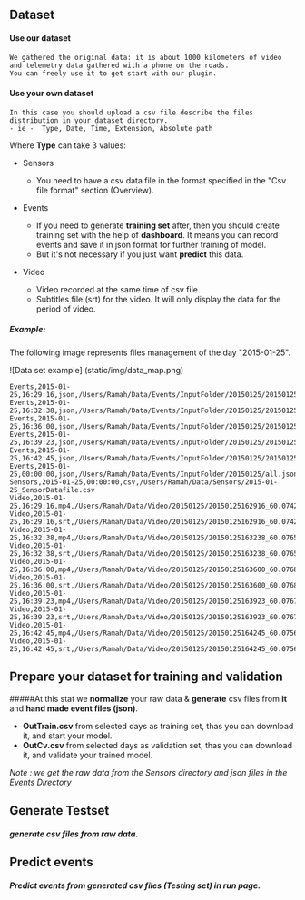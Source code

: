 ## Dataset

#### Use our dataset
	We gathered the original data: it is about 1000 kilometers of video and telemetry data gathered with a phone on the roads.
	You can freely use it to get start with our plugin.

#### Use your own dataset
	In this case you should upload a csv file describe the files distribution in your dataset directory.
	- ie -  Type, Date, Time, Extension, Absolute path
Where **Type** can take 3 values:

* Sensors
	* You need to have a csv data file in the format specified in the "Csv file format" section (Overview).

* Events 
	* If you need to generate **training set** after, then you should create training set with the help of **dashboard**. It means you can record events and save it in json format for further training of model.
	* But it's not necessary if you just want **predict** this data.

* Video
	* Video recorded at the same time of csv file.
	* Subtitles file (srt) for the video. It will only display the data for the period of video.

##### Example:
The following image represents files management of the day "2015-01-25".

![Data set example] (static/img/data_map.png)

	Events,2015-01-25,16:29:16,json,/Users/Ramah/Data/Events/InputFolder/20150125/20150125162916_60.07427_30.34051_1000057.json
	Events,2015-01-25,16:32:38,json,/Users/Ramah/Data/Events/InputFolder/20150125/20150125163238_60.07657_30.33811_1000057.json
	Events,2015-01-25,16:36:00,json,/Users/Ramah/Data/Events/InputFolder/20150125/20150125163600_60.07689_30.33703_1000057.json
	Events,2015-01-25,16:39:23,json,/Users/Ramah/Data/Events/InputFolder/20150125/20150125163923_60.07679_30.33816_1000057.json
	Events,2015-01-25,16:42:45,json,/Users/Ramah/Data/Events/InputFolder/20150125/20150125164245_60.07564_30.34149_1000057.json
	Events,2015-01-25,00:00:00,json,/Users/Ramah/Data/Events/InputFolder/20150125/all.json
	Sensors,2015-01-25,00:00:00,csv,/Users/Ramah/Data/Sensors/2015-01-25_SensorDatafile.csv
	Video,2015-01-25,16:29:16,mp4,/Users/Ramah/Data/Video/20150125/20150125162916_60.07427_30.34051_1000057.mp4
	Video,2015-01-25,16:29:16,srt,/Users/Ramah/Data/Video/20150125/20150125162916_60.07427_30.34051_1000057.srt
	Video,2015-01-25,16:32:38,mp4,/Users/Ramah/Data/Video/20150125/20150125163238_60.07657_30.33811_1000057.mp4
	Video,2015-01-25,16:32:38,srt,/Users/Ramah/Data/Video/20150125/20150125163238_60.07657_30.33811_1000057.srt
	Video,2015-01-25,16:36:00,mp4,/Users/Ramah/Data/Video/20150125/20150125163600_60.07689_30.33703_1000057.mp4
	Video,2015-01-25,16:36:00,srt,/Users/Ramah/Data/Video/20150125/20150125163600_60.07689_30.33703_1000057.srt
	Video,2015-01-25,16:39:23,mp4,/Users/Ramah/Data/Video/20150125/20150125163923_60.07679_30.33816_1000057.mp4
	Video,2015-01-25,16:39:23,srt,/Users/Ramah/Data/Video/20150125/20150125163923_60.07679_30.33816_1000057.srt
	Video,2015-01-25,16:42:45,mp4,/Users/Ramah/Data/Video/20150125/20150125164245_60.07564_30.34149_1000057.mp4
	Video,2015-01-25,16:42:45,srt,/Users/Ramah/Data/Video/20150125/20150125164245_60.07564_30.34149_1000057.srt


## Prepare your dataset for training and validation

#####At this stat we **normalize** your raw data & **generate** csv files from **it** and **hand made event files (json)**.

* **OutTrain.csv** from selected days as training set, thas you can download it, and start your model.
* **OutCv.csv** from selected days as validation set, thas you can download it, and validate your trained model.
	
*Note : we get the raw data from the Sensors directory and json files in the Events Directory*

## Generate Testset

##### **generate** csv files from **raw data**.

## Predict events

##### Predict events from generated csv files (Testing set) in **run** page.




